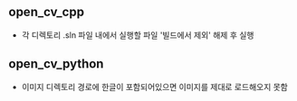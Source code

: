 ## open_cv_cpp

* 각 디렉토리 .sln 파일 내에서 실행할 파일 '빌드에서 제외' 해제 후 실행

## open_cv_python

* 이미지 디렉토리 경로에 한글이 포함되어있으면 이미지를 제대로 로드해오지 못함
